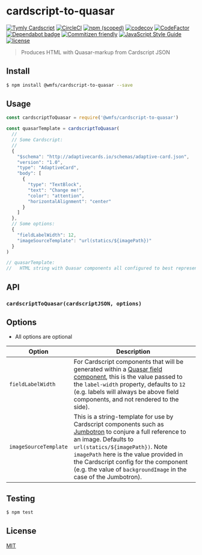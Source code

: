 # cardscript-to-quasar

[![Tymly Cardscript](https://img.shields.io/badge/tymly-cardscript-blue.svg)](https://tymly.io/)
[![CircleCI](https://circleci.com/gh/wmfs/cardscript-to-quasar.svg?style=svg)](https://circleci.com/gh/wmfs/cardscript-to-quasar)
[![npm (scoped)](https://img.shields.io/npm/v/@wmfs/cardscript-to-quasar.svg)](https://www.npmjs.com/package/@wmfs/cardscript-to-quasar)
[![codecov](https://codecov.io/gh/wmfs/cardscript-to-quasar/branch/master/graph/badge.svg)](https://codecov.io/gh/wmfs/cardscript-to-quasar)
[![CodeFactor](https://www.codefactor.io/repository/github/wmfs/cardscript-to-quasar/badge)](https://www.codefactor.io/repository/github/wmfs/cardscript-to-quasar)
[![Dependabot badge](https://img.shields.io/badge/Dependabot-active-brightgreen.svg)](https://dependabot.com/)
[![Commitizen friendly](https://img.shields.io/badge/commitizen-friendly-brightgreen.svg)](http://commitizen.github.io/cz-cli/)
[![JavaScript Style Guide](https://img.shields.io/badge/code_style-standard-brightgreen.svg)](https://standardjs.com)
[![license](https://img.shields.io/github/license/mashape/apistatus.svg)](https://github.com/wmfs/tymly/blob/master/packages/concrete-paths/LICENSE)

> Produces HTML with Quasar-markup from Cardscript JSON

## <a name="install"></a>Install
```bash
$ npm install @wmfs/cardscript-to-quasar --save
```

## <a name="usage"></a>Usage

```javascript
const cardscriptToQuasar = require('@wmfs/cardscript-to-quasar')

const quasarTemplate = cardscriptToQuasar(
  //
  // Some Cardscript:
  //
  {
    "$schema": "http://adaptivecards.io/schemas/adaptive-card.json",
    "version": "1.0",
    "type": "AdaptiveCard",
    "body": [
      {
        "type": "TextBlock",
        "text": "Change me!",
        "color": "attention",
        "horizontalAlignment": "center"
      }
    ]
  },
  // Some options:
  {
    "fieldLabelWidth": 12,
    "imageSourceTemplate": "url(statics/${imagePath})"
  }
)

// quasarTemplate:
//   HTML string with Quasar components all configured to best represent the supplied Cardscript.

```

## API

### `cardscriptToQuasar(cardscriptJSON, options)`

## Options

* All options are optional

| Option | Description |
| ------ | ----------- |
| `fieldLabelWidth` | For Cardscript components that will be generated within a [Quasar field component](https://quasar-framework.org/components/field.html), this is the value passed to the `label-width` property, defaults to `12` (e.g. labels will always be above field components, and not rendered to the side). |
| `imageSourceTemplate` | This is a string-template for use by Cardscript components such as [Jumbotron](https://wmfs.github.io/tymly-website/reference/cardscript/elements/jumbotron.html#backgroundimage) to conjure a full reference to an image. Defaults to `url(statics/${imagePath})`. Note `imagePath` here is the value provided in the Cardscript config for the component (e.g. the value of `backgroundImage` in the case of the Jumbotron).|


## <a name="test"></a>Testing

```bash
$ npm test
```

## <a name="license"></a>License
[MIT](https://github.com/wmfs/cardscript/blob/master/LICENSE)

